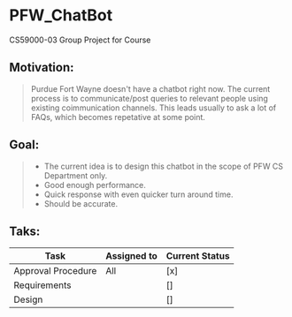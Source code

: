 # PFW_ChatBot

CS59000-03 Group Project for Course

## Motivation:
> Purdue Fort Wayne doesn't have a chatbot right now. The current process is to communicate/post queries to relevant people using existing coimmunication channels. This leads usually to ask a lot of FAQs, which becomes repetative at some point.

## Goal:
> * The current idea is to design this chatbot in the scope of PFW CS Department only.
> * Good enough performance.
> * Quick response with even quicker turn around time.
> * Should be accurate.

## Taks:
| Task           | Assigned to   | Current Status | 
|----------------|---------------|----------------|
|Approval Procedure|All|[x]|
|Requirements||[]|
|Design||[]|